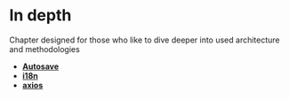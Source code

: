 # In depth

Chapter designed for those who like to dive deeper into used architecture and methodologies

* [**Autosave**](frontend/in-depth/autosave.md)
* [**i18n**](frontend/in-depth/i18n.md)
* [**axios**](frontend/in-depth/axios.md)
